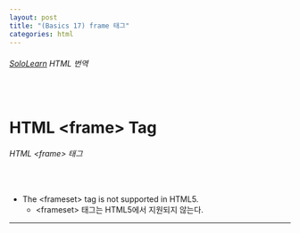 ```yaml
---
layout: post
title: "(Basics 17) frame 태그"
categories: html
---
```


###### [SoloLearn](https://www.sololearn.com/) HTML 번역

<br>

# HTML \<frame> Tag

###### HTML \<frame> 태그

<br>

- The \<frameset> tag is not supported in HTML5.
  - \<frameset> 태그는 HTML5에서 지원되지 않는다.

------

<br>